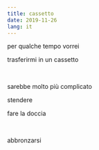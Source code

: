 ```yaml
---
title: cassetto
date: 2019-11-26
lang: it
---
```

per qualche tempo vorrei

trasferirmi in un cassetto

<br />

sarebbe molto più complicato

stendere

fare la doccia

<br />

abbronzarsi
